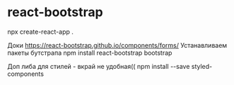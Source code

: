 # react-bootstrap

npx create-react-app .

Доки https://react-bootstrap.github.io/components/forms/
Устанавливаем пакеты бутстрапа
npm install react-bootstrap bootstrap

Доп либа для стилей - вкрай не удобная((
npm install --save styled-components
